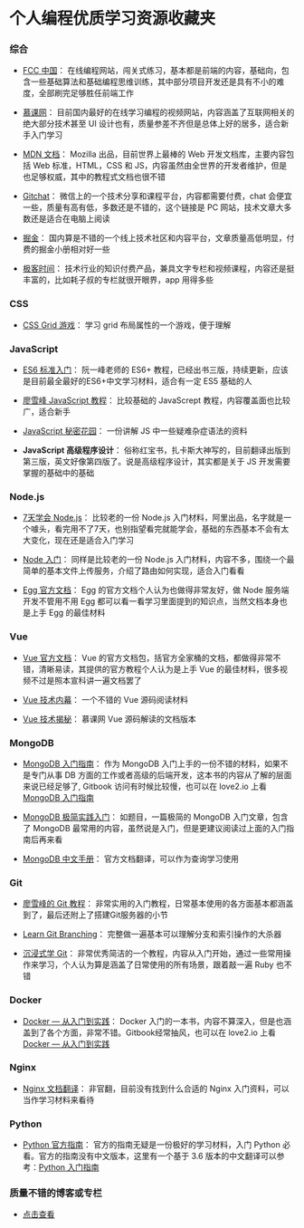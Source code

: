 # 个人编程优质学习资源收藏夹

### 综合
- [FCC 中国](https://www.freecodecamp.one/)：
在线编程网站，闯关式练习，基本都是前端的内容，基础向，包含一些基础算法和基础编程思维训练，其中部分项目开发还是具有不小的难度，全部刷完足够胜任前端工作

- [慕课网](https://www.imooc.com/)：
目前国内最好的在线学习编程的视频网站，内容涵盖了互联网相关的绝大部分技术甚至 UI 设计也有，质量参差不齐但是总体上好的居多，适合新手入门学习

- [MDN 文档](https://developer.mozilla.org/zh-CN/)：
Mozilla 出品，目前世界上最棒的 Web 开发文档库，主要内容包括 Web 标准，HTML，CSS 和 JS，内容虽然由全世界的开发者维护，但是也足够权威，其中的教程式文档也很不错

- [Gitchat](http://gitbook.cn/)：
微信上的一个技术分享和课程平台，内容都需要付费，chat 会便宜一些，质量有高有低，多数还是不错的，这个链接是 PC 网站，技术文章大多数还是适合在电脑上阅读

- [掘金](https://juejin.im/)：
国内算是不错的一个线上技术社区和内容平台，文章质量高低明显，付费的掘金小册相对好一些

- [极客时间](https://time.geekbang.org/)：
技术行业的知识付费产品，兼具文字专栏和视频课程，内容还是挺丰富的，比如耗子叔的专栏就很开眼界，app 用得多些

### CSS
- [CSS Grid 游戏](https://cssgridgarden.com/)：
学习 grid 布局属性的一个游戏，便于理解

### JavaScript
- [ES6 标准入门](http://es6.ruanyifeng.com/)：
阮一峰老师的 ES6+ 教程，已经出书三版，持续更新，应该是目前最全最好的ES6+中文学习材料，适合有一定 ES5 基础的人

- [廖雪峰 JavaScript 教程](https://www.liaoxuefeng.com/wiki/001434446689867b27157e896e74d51a89c25cc8b43bdb3000)：
比较基础的 JavaScrept 教程，内容覆盖面也比较广，适合新手

- [JavaScript 秘密花园](http://bonsaiden.github.io/JavaScript-Garden/zh/)：
一份讲解 JS 中一些疑难杂症语法的资料

- **JavaScript 高级程序设计**：
俗称红宝书，扎卡斯大神写的，目前翻译出版到第三版，英文好像第四版了。说是高级程序设计，其实都是关于 JS 开发需要掌握的基础中的基础

### Node.js
- [7天学会 Node.js](https://www.lvtao.net/content/book/node.js.htm#1)：
比较老的一份 Node.js 入门材料，阿里出品，名字就是一个噱头，看完用不了7天，也别指望看完就能学会，基础的东西基本不会有太大变化，现在还是适合入门学习

- [Node 入门](https://www.nodebeginner.org/index-zh-cn.html)：
同样是比较老的一份 Node.js 入门材料，内容不多，围绕一个最简单的基本文件上传服务，介绍了路由如何实现，适合入门看看

- [Egg 官方文档](https://eggjs.app/)：
Egg 的官方文档个人认为也做得非常友好，做 Node 服务端开发不管用不用 Egg 都可以看一看学习里面提到的知识点，当然文档本身也是上手 Egg 的最佳材料

### Vue
- [Vue 官方文档](https://cn.vuejs.org/)：
Vue 的官方文档包，括官方全家桶的文档，都做得非常不错，清晰易读，其提供的官方教程个人认为是上手 Vue 的最佳材料，很多视频不过是照本宣科讲一遍文档罢了

- [Vue 技术内幕](http://hcysun.me/vue-design/)：
一个不错的 Vue 源码阅读材料

- [Vue 技术揭秘](https://ustbhuangyi.github.io/vue-analysis/)：
慕课网 Vue 源码解读的文档版本

### MongoDB
- [MongoDB 入门指南](https://jockchou.gitbooks.io/getting-started-with-mongodb/content/book/introduction.html)：
作为 MongoDB 入门上手的一份不错的材料，如果不是专门从事 DB 方面的工作或者高级的后端开发，这本书的内容从了解的层面来说已经足够了, Gitbook 访问有时候比较慢，也可以在 love2.io 上看 [MongoDB 入门指南](https://love2.io/@funkkiid/doc/Getting-Started-with-MongoDB)

- [MongoDB 极简实践入门](https://github.com/StevenSLXie/Tutorials-for-Web-Developers/blob/master/MongoDB%20%E6%9E%81%E7%AE%80%E5%AE%9E%E8%B7%B5%E5%85%A5%E9%97%A8.md)：
如题目，一篇极简的 MongoDB 入门文章，包含了 MongoDB 最常用的内容，虽然说是入门，但是更建议阅读过上面的入门指南后再来看

- [MongoDB 中文手册](http://www.mongoing.com/docs/)：
官方文档翻译，可以作为查询学习使用

### Git
- [廖雪峰的 Git 教程](https://www.liaoxuefeng.com/wiki/0013739516305929606dd18361248578c67b8067c8c017b000)：
非常实用的入门教程，日常基本使用的各方面基本都涵盖到了，最后还附上了搭建Git服务器的小节

- [Learn Git Branching](https://learngitbranching.js.org/)：
完整做一遍基本可以理解分支和索引操作的大杀器

- [沉浸式学 Git](http://igit.linuxtoy.org/index.html)：
非常优秀简洁的一个教程，内容从入门开始，通过一些常用操作来学习，个人认为算是涵盖了日常使用的所有场景，跟着敲一遍 Ruby 也不错

### Docker
- [Docker — 从入门到实践](https://yeasy.gitbooks.io/docker_practice/content/)：
Docker 入门的一本书，内容不算深入，但是也涵盖到了各个方面，非常不错。Gitbook经常抽风，也可以在 love2.io 上看 [Docker — 从入门到实践](https://love2.io/@ayamefing/doc/docker_practice)

### Nginx
- [Nginx 文档翻译](https://docshome.gitbooks.io/nginx-docs/content/)：
非官翻，目前没有找到什么合适的 Nginx 入门资料，可以当作学习材料来看待

### Python
- [Python 官方指南](https://docs.python.org/3/tutorial/index.html)：
官方的指南无疑是一份极好的学习材料，入门 Python 必看。官方的指南没有中文版本，这里有一个基于 3.6 版本的中文翻译可以参考：[Python 入门指南](http://www.pythondoc.com/pythontutorial3/index.html)

### 质量不错的博客或专栏
- [点击查看](https://github.com/Samhanx/Program-Learning-Resources/blob/master/Remarked-Blogs.md)
